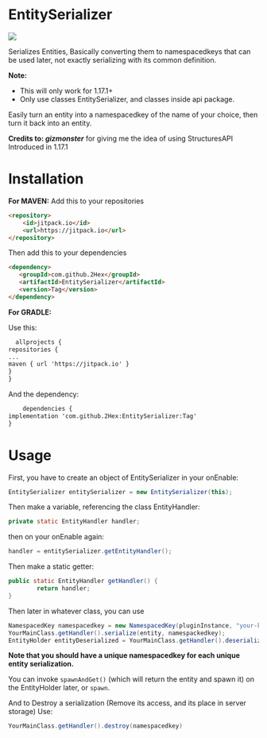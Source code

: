# EntitySerializer
[![](https://jitpack.io/v/2Hex/EntitySerializer.svg)](https://jitpack.io/#2Hex/EntitySerializer)

Serializes Entities, Basically converting them to namespacedkeys that can be used later, not exactly serializing with its common definition.

**Note:**
- This will only work for 1.17.1+
- Only use classes EntitySerializer, and classes inside api package.

Easily turn an entity into a namespacedkey of the name of your choice, then turn it back into an entity.

**Credits to: _gizmonster_** for giving me the idea of using StructuresAPI Introduced in 1.17.1

# Installation
**For MAVEN:**
Add this to your repositories
```HTML
<repository>
    <id>jitpack.io</id>
    <url>https://jitpack.io</url>
</repository>
```

Then add this to your dependencies
 ```HTML
<dependency>
    <groupId>com.github.2Hex</groupId>
    <artifactId>EntitySerializer</artifactId>
    <version>Tag</version>
</dependency>
```

**For GRADLE:**

Use this:

  ```HTML
	allprojects {
repositories {
...
maven { url 'https://jitpack.io' }
}
}
```
And the dependency:

```HTML
	dependencies {
implementation 'com.github.2Hex:EntitySerializer:Tag'
}
```

# Usage

First, you have to create an object of EntitySerializer in your onEnable:

```Java
EntitySerializer entitySerializer = new EntitySerializer(this);
```

Then make a variable, referencing the class EntityHandler:

```Java
private static EntityHandler handler;
```

then on your onEnable again:

```Java
handler = entitySerializer.getEntityHandler();
```

Then make a static getter:

```Java
public static EntityHandler getHandler() {
        return handler;
}
```
Then later in whatever class, you can use
```Java
NamespacedKey namespacedkey = new NamespacedKey(pluginInstance, "your-key-here");
YourMainClass.getHandler().serialize(entity, namespackedkey);
EntityHolder entityDeserialized = YourMainClass.getHandler().deserialize(namespacedkey);
```
**Note that you should have a unique namespacedkey for each unique entity serialization.**

You can invoke `spawnAndGet()` (which will return the entity and spawn it) on the EntityHolder later, or `spawn`.


And to Destroy a serialization (Remove its access, and its place in server storage) Use:
```Java
YourMainClass.getHandler().destroy(namespacedkey)
```
